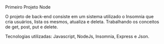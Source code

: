 Primeiro Projeto Node

O projeto de back-end consiste em um sistema utilizado o Insomnia que cria usuários, lista os mesmos, atualiza e deleta. Trabalhando os conceitos de get, post, put e delete. 

Tecnologias utilizadas: Javascript, NodeJs, Insomnia, Express e Json. 
